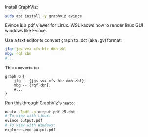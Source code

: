 Install GraphViz:

```bash
sudo apt install -y graphviz evince
```

Evince is a pdf viewer for Linux. WSL knows how to render linux GUI windows like Evince.

Use a text editor to convert graph to .dot (aka .gv) format:

```yml
jfg: jgs vvx xfv htz dmh zhl
mbg: rqf cbn
#...
```

This converts to:

```gv
graph G {
    jfg -- {jgs vvx xfv htz dmh zhl};
    mbg -- {rqf cbn};
    #...
}    
```

Run this through GraphViz's `neato`:

```bash
neato -Tpdf -o output.pdf 25.dot
# To view with Linux:
evince output.pdf
# To view with Windows:
explorer.exe output.pdf
```